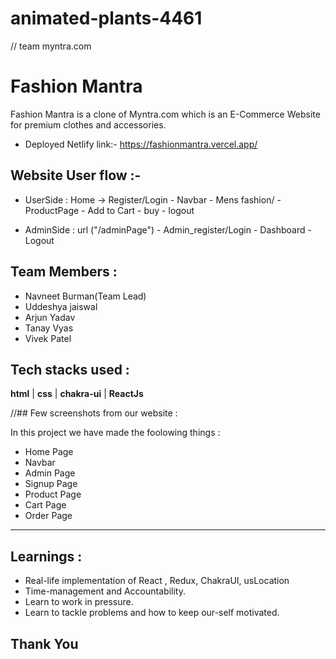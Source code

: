 # animated-plants-4461
// team myntra.com

# Fashion Mantra
<!--  <img src="https://cdn-images-1.medium.com/max/1000/1*IXF_a1djYTCd_BfIG26YVQ.jpeg" width="200px" alt="12" border="0" /> -->
Fashion Mantra is a clone of Myntra.com which is an E-Commerce Website for premium clothes and accessories.

 - Deployed Netlify link:- https://fashionmantra.vercel.app/


## Website User flow :- 

- UserSide  :    Home -> Register/Login  -  Navbar -  Mens fashion/ -  ProductPage -   Add to Cart -  buy -  logout

- AdminSide :    url ("/adminPage")      -  Admin_register/Login  -  Dashboard   -  Logout
 
  
## Team Members : 

- Navneet Burman(Team Lead)
- Uddeshya jaiswal
- Arjun Yadav
- Tanay Vyas
- Vivek Patel


## Tech stacks used :


 **html** |  **css** |  **chakra-ui** |  **ReactJs** 

//## Few screenshots from our website :

<div>
<!--   <h4>Home :</h4>
  <img src="https://cdn-images-1.medium.com/max/1000/1*1_e4fnuGenG-jKrXOjLpeQ.png" alt="12" border="0" />
  <img src="https://cdn-images-1.medium.com/max/1000/1*AN5lILRbJ36nGpObweY4Mw.png" alt="14" border="0" />
  <h4>Product Page :</h4>
  <img src="https://cdn-images-1.medium.com/max/1000/1*fXkwJvfKJb0f_BDP-BXe2Q.png" alt="14" border="0" />
  <h4>User Login: </h4>
  <img src="https://cdn-images-1.medium.com/max/1000/1*gdCRJ11kcdBVseT3YwspqQ.png" alt="14" border="0" />
  <h4>Cart Page:</h4>
  <img src="https://cdn-images-1.medium.com/max/1000/1*e7f8p_e6hN2FSfoE7_bZkQ.png" alt="14" border="0" />
  <h4>Mobile Screen Snap:</h4>
  <img src="https://cdn-images-1.medium.com/max/1000/1*TRaGmUt-cGfWpy3Zu37Btw.png" alt="14" border="0" />
  <img src="https://cdn-images-1.medium.com/max/1000/1*yzhlrZeMTe4E1np2c_GNxQ.jpeg" alt="14" border="0" />
   <h4>Admin Page:</h4>
  <img src="https://cdn-images-1.medium.com/max/1000/1*q551k3EhYtF4uOddNT3RLw.png" alt="14" border="0" />
   <h4>Admin Customer Page:</h4>
  <img src="https://cdn-images-1.medium.com/max/1000/1*iSXiY1WbMx0Maf70GtF8kA.png" alt="14" border="0" />
   -->
</div>


In this project we have made the foolowing things :
 - Home Page
 - Navbar
 - Admin Page
 - Signup Page
 - Product Page
 - Cart Page
 - Order Page

---




## Learnings :
- Real-life implementation of React , Redux, ChakraUI, usLocation
- Time-management and Accountability.
- Learn to work in pressure.
- Learn to tackle problems and how to keep our-self motivated.

## Thank You
